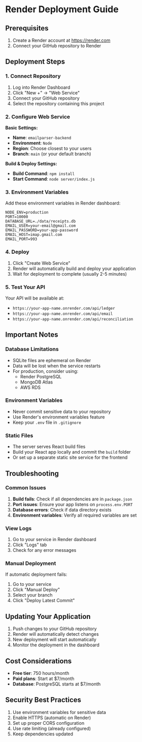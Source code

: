 # Render Deployment Guide

## Prerequisites

1. Create a Render account at https://render.com
2. Connect your GitHub repository to Render

## Deployment Steps

### 1. Connect Repository

1. Log into Render Dashboard
2. Click "New +" → "Web Service"
3. Connect your GitHub repository
4. Select the repository containing this project

### 2. Configure Web Service

**Basic Settings:**
- **Name**: `emailparser-backend`
- **Environment**: `Node`
- **Region**: Choose closest to your users
- **Branch**: `main` (or your default branch)

**Build & Deploy Settings:**
- **Build Command**: `npm install`
- **Start Command**: `node server/index.js`

### 3. Environment Variables

Add these environment variables in Render dashboard:

```
NODE_ENV=production
PORT=10000
DATABASE_URL=./data/receipts.db
EMAIL_USER=your-email@gmail.com
EMAIL_PASSWORD=your-app-password
EMAIL_HOST=imap.gmail.com
EMAIL_PORT=993
```

### 4. Deploy

1. Click "Create Web Service"
2. Render will automatically build and deploy your application
3. Wait for deployment to complete (usually 2-5 minutes)

### 5. Test Your API

Your API will be available at:
- `https://your-app-name.onrender.com/api/ledger`
- `https://your-app-name.onrender.com/api/email`
- `https://your-app-name.onrender.com/api/reconciliation`

## Important Notes

### Database Limitations
- SQLite files are ephemeral on Render
- Data will be lost when the service restarts
- For production, consider using:
  - Render PostgreSQL
  - MongoDB Atlas
  - AWS RDS

### Environment Variables
- Never commit sensitive data to your repository
- Use Render's environment variables feature
- Keep your `.env` file in `.gitignore`

### Static Files
- The server serves React build files
- Build your React app locally and commit the `build` folder
- Or set up a separate static site service for the frontend

## Troubleshooting

### Common Issues

1. **Build fails**: Check if all dependencies are in `package.json`
2. **Port issues**: Ensure your app listens on `process.env.PORT`
3. **Database errors**: Check if data directory exists
4. **Environment variables**: Verify all required variables are set

### View Logs

1. Go to your service in Render dashboard
2. Click "Logs" tab
3. Check for any error messages

### Manual Deployment

If automatic deployment fails:
1. Go to your service
2. Click "Manual Deploy"
3. Select your branch
4. Click "Deploy Latest Commit"

## Updating Your Application

1. Push changes to your GitHub repository
2. Render will automatically detect changes
3. New deployment will start automatically
4. Monitor the deployment in the dashboard

## Cost Considerations

- **Free tier**: 750 hours/month
- **Paid plans**: Start at $7/month
- **Database**: PostgreSQL starts at $7/month

## Security Best Practices

1. Use environment variables for sensitive data
2. Enable HTTPS (automatic on Render)
3. Set up proper CORS configuration
4. Use rate limiting (already configured)
5. Keep dependencies updated 